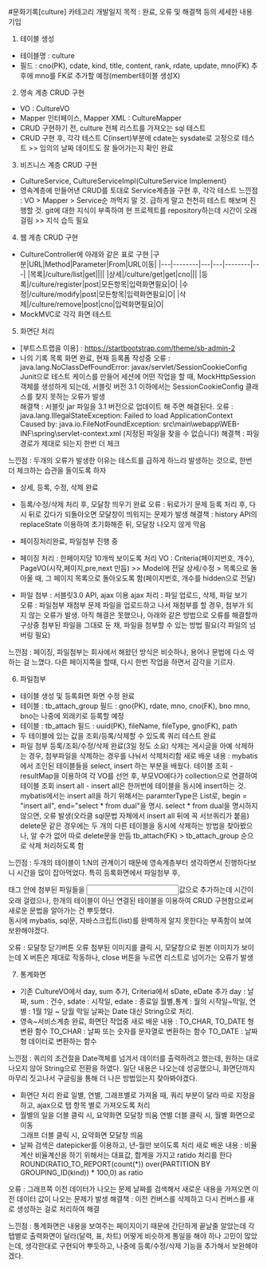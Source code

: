 #문화기록[culture] 카테고리 개발일지 
목적 : 완료, 오류 및 해결책 등의 세세한 내용 기입
1. 테이블 생성
- 테이블명 : culture 
- 필드 : cno(PK), cdate, kind, title, content, rank, rdate, update, mno(FK) 
         추후에 mno를 FK로 추가할 예정(member테이블 생성X) 
2. 영속 계층 CRUD 구현 
- VO : CultureVO 
- Mapper 인터페이스, Mapper XML : CultureMapper
- CRUD 구현하기 전, culture 전체 리스트를 가져오는 sql 테스트 
- CRUD 구현 후, 각각 테스트
  C(insert)부분에 cdate는 sysdate로 고정으로 테스트 >> 임의의 날짜 데이트도 잘 들어가는지 확인 완료
3. 비즈니스 계층 CRUD 구현 
- CultureService, CultureServiceImpl(CultureService Implement)
- 영속계층에 만들어낸 CRUD를 토대로 Service계층을 구현 후, 각각 테스트 
느낀점 : VO > Mapper > Service순 까먹지 말 것. 
급하게 말고 천천히 테스트 해보며 진행할 것. 
git에 대한 지식이 부족하여 현 프로젝트를 repository하는데 시간이 오래 걸림 >> 지식 습득 필요 

4. 웹 계층 CRUD 구현 
- CultureController에 아래와 같은 표로 구현 
|구분|URL|Method|Parameter|From|URL이동|
|---|--------|---|---|--------|---|
|목록|/culture/list|get||||
|상세|/culture/get|get|cno|||
|등록|/culture/register|post|모든항목|입력화면필요|O|
|수정|/culture/modify|post|모든항목|입력화면필요|O|
|삭제|/culture/remove|post|cno|입력화면필요|O|
- MockMVC로 각각 화면 테스트 
5. 화면단 처리 
- [부트스트랩을 이용] : https://startbootstrap.com/theme/sb-admin-2
- 나의 기록 목록 화면 완료, 현재 등록폼 작성중 
오류 : java.lang.NoClassDefFoundError: javax/servlet/SessionCookieConfig
Junit으로 테스트 케이스를 만들어 세션에 어떤 작업을 할 때, MockHttpSession 객체를 생성하게 되는데, 서블릿 버전 3.1 이하에서는 SessionCookieConfig 클래스를 찾지 못하는 오류가 발생  
해결책 : 서블릿 jar 파일을 3.1 버전으로 업데이트 해 주면 해결된다.
오류 : java.lang.IllegalStateException: Failed to load ApplicationContext
Caused by: java.io.FileNotFoundException: src\main\webapp\WEB-INF\spring\servlet-context.xml (지정된 파일을 찾을 수 없습니다)
해결책 : 파일 경로가 제대로 되는지 한번 더 체크 

느낀점 : 두개의 오류가 발생한 이유는 테스트를 급하게 하느라 발생하는 것으로, 한번 더 체크하는 습관을 들이도록 하자

- 상세, 등록, 수정, 삭제 완료 
- 등록/수정/삭제 처리 후, 모달창 띄우기 완료 
오류 : 뒤로가기 문제 
등록 처리 후, 다시 뒤로 갔다가 되돌아오면 모달창이 띄워지는 문제가 발생
해결책 : history API의 replaceState 이용하여 초기화해준 뒤, 모달창 나오지 않게 막음  

- 페이징처리완료, 파일첨부 진행 중 
- 페이징 처리 : 한페이지당 10개씩 보이도록 처리 
VO : Criteria(페이지번호, 개수), PageVO(시작,페이지,pre,next 만듬) >> Model에 전달 
상세/수정 > 목록으로 돌아올 때, 그 페이지 목록으로 돌아오도록 함(페이지번호, 개수를 hidden으로 전달)
- 파일 첨부 : 서블릿3.0 API, ajax 이용 
ajax 처리 : 파일 업로드, 삭제, 파일 보기  
오류 : 파일첨부 재첨부 문제 
파일을 업로드하고 나서 재첨부를 할 경우, 첨부가 되지 않는 오류가 발생. 
아직 해결은 못했으나, 아래와 같은 방법으로 오류를 해결할까 구상중
첨부된 파일을 그대로 둔 채, 파일을 첨부할 수 있는 방법 필요(각 파일의 넘버링 필요)

느낀점 : 페이징, 파일첨부는 회사에서 해왔던 방식은 비슷하나, 용어나 문법에 다소 약하는 걸 느꼈다. 
다른 페이지쪽을 할때, 다시 한번 작업을 하면서 감각을 기르자.   

6. 파일첨부
- 테이블 생성 및 등록화면 화면 수정 완료 
- 테이블 : tb_attach_group
  필드   : gno(PK), rdate, mno, cno(FK), bno
           mno, bno는 나중에 외래키로 등록할 예정 
- 테이블 : tb_attach 
  필드   : uuid(PK), fileName, fileType, gno(FK), path
- 두 테이블에 있는 값을 조회/등록/삭제할 수 있도록 쿼리 테스트 완료 
- 파일 첨부 등록/조회/수정/삭제 완료(3일 정도 소요)
삭제는 게시글을 아예 삭제하는 경우, 첨부파일을 삭제하는 경우를 나눠서 삭제처리함 
새로 배운 내용 : mybatis에서 조인된 테이블들을 select, insert 하는 부분을 배웠다. 
테이블 조회 - resultMap을 이용하여 각 VO를 선언 후, 부모VO에다가 collection으로 연결하여 테이블 조회
insert all - insert all은 한꺼번에 테이블을 동시에 insert하는 것. 
mybatis에서는 insert all을 하기 위해서는 paramterType은 List로, begin = "insert all", end="select * from dual"을 명시.
select * from dual을 명시하지 않으면, 오류 발생(오라클 sql문법 자체에서 insert all 뒤에 꼭 서브쿼리가 붙음)
delete문 같은 경우에는 두 개의 다른 테이블을 동시에 삭제하는 방법을 찾아봤으나, 알 수가 없어 따로 delete문을 만듬
tb_attach(FK) > tb_attach_group 순으로 삭제 처리하도록 함  

느낀점 : 두개의 테이블이 1:N의 관계이기 때문에 영속계층부터 생각하면서 진행하다보니 시간을 많이 잡아먹었다. 
특히 등록화면에서 파일첨부 후, <form>태그 안에 첨부된 파일들을 <input>값으로 추가하는데 시간이 오래 걸렸으나, 
한개의 테이블이 아닌 연결된 테이블을 이용하여 CRUD 구현함으로써 새로운 문법을 알아가는 건 뿌듯했다.  
동시에 mybatis, sql문, 자바스크립트(list)를 완벽하게 알지 못한다는 부족함이 보여 보완해야겠다.   

오류 : 모달창 닫기버튼 오류 
첨부된 이미지를 클릭 시, 모달창으로 원본 이미지가 보이는데 X 버튼은 제대로 작동하나, close 버튼을 누르면 리스트로 넘어가는 
오류가 발생  

7. 통계화면 
- 기존 CultureVO에서 day, sum 추가, Criteria에서 sDate, eDate 추가 
day : 날짜, sum : 건수, sdate : 시작일, edate : 종료일 
월별,통계 : 월의 시작일~막일, 연별 : 1월 1일 ~ 당월 막일 
날짜는 Date 대신 String으로 처리. 
- 영속~서비스계층 완료, 화면단 작업중
새로 배운 내용 : TO_CHAR, TO_DATE 형변환 함수 
TO_CHAR : 날짜 또는 숫자를 문자열로 변환하는 함수 
TO_DATE : 날짜형 데이터로 변환하는 함수

느낀점 : 쿼리의 조건절을 Date객체를 넘겨서 데이터를 출력하려고 했는데, 원하는 대로 나오지 않아 
String으로 전환을 하였다. 일단 내용은 나오는데 성공했으니, 화면단까지 마무리 짓고나서 구글링을 통해 더 나은 방법있는지 
찾아봐야겠다. 
- 화면단 처리 완료 
일별, 연별, 그래프별로 가져올 때, 쿼리 부분이 달라 따로 지정을 하고, ajax으로 탭 항목 별로 가져오도록 처리 
- 월별의 일을 더블 클릭 시, 요약화면 모달창 띄움
  연별 더블 클릭 시, 월별 화면으로 이동  
  그래프 더블 클릭 시, 요약화면 모달창 띄움 
- 날짜 검색은 datepicker를 이용하고, 년-월만 보이도록 처리 
새로 배운 내용 : 비율 계산 
비율계산을 하기 위해서는 대표값, 합계을 가지고 ratido 처리를 한다 
ROUND(RATIO_TO_REPORT(count(*)) over(PARTITION BY GROUPING_ID(kind)) * 100,0) as ratio

오류 : 그래프쪽 이전 데이터가 나오는 문제 
날짜를 검색해서 새로운 내용을 가져오면 이전 데이터 값이 나오는 문제가 발생 
해결책 : 이전 컨버스를 삭제하고 다시 컨버스를 새로 생성하는 걸로 처리하여 해결 

느낀점 : 통계화면은 내용을 보여주는 페이지이기 때문에 간단하게 끝날줄 알았는데 
각 탭별로 출력화면이 달라(달력, 표, 차트) 어떻게 비슷하게 통일을 해야 하나 고민이 많았는데, 
생각한대로 구현되어 뿌듯하고, 나중에 등록/수정/삭제 기능을 추가해서 보완해야겠다. 

